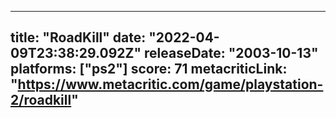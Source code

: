 
---
title: "RoadKill"
date: "2022-04-09T23:38:29.092Z"
releaseDate: "2003-10-13"
platforms: ["ps2"]
score: 71
metacriticLink: "https://www.metacritic.com/game/playstation-2/roadkill"
---

